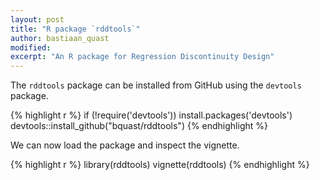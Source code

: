 ```yaml
---
layout: post
title: "R package `rddtools`"
author: bastiaan_quast
modified:
excerpt: "An R package for Regression Discontinuity Design"
---
```


The `rddtools` package can be installed from GitHub using the `devtools` package.

{% highlight r %}
if (!require('devtools')) install.packages('devtools')
devtools::install_github("bquast/rddtools")
{% endhighlight %}

We can now load the package and inspect the vignette.

{% highlight r %}
library(rddtools)
vignette(rddtools)
{% endhighlight %}
